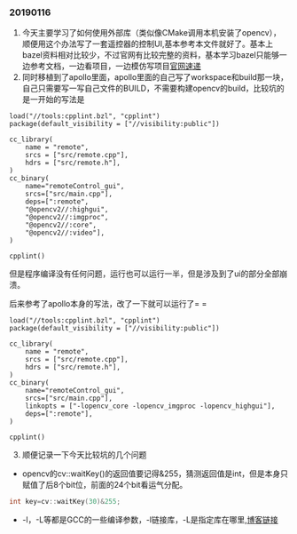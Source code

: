 ### 20190116
1. 今天主要学习了如何使用外部库（类似像CMake调用本机安装了opencv），顺便用这个办法写了一套遥控器的控制UI,基本参考本文件就好了。基本上bazel资料相对比较少，不过官网有比较完整的资料，基本学习bazel只能够一边参考文档，一边看项目，一边模仿写项目[官网速递](https://docs.bazel.build/versions/master/bazel-overview.html)
2. 同时移植到了apollo里面，apollo里面的自己写了workspace和build那一块，自己只需要写一写自己文件的BUILD，不需要构建opencv的build，比较坑的是一开始的写法是
```
load("//tools:cpplint.bzl", "cpplint")
package(default_visibility = ["//visibility:public"])

cc_library(
    name = "remote",
    srcs = ["src/remote.cpp"],
    hdrs = ["src/remote.h"],
)
cc_binary(
	name="remoteControl_gui",
	srcs=["src/main.cpp"],
	deps=[":remote",
	"@opencv2//:highgui",
	"@opencv2//:imgproc",
	"@opencv2//:core",
	"@opencv2//:video"],
)

cpplint()
```
但是程序编译没有任何问题，运行也可以运行一半，但是涉及到了ui的部分全部崩溃。

后来参考了apollo本身的写法，改了一下就可以运行了= =
```
load("//tools:cpplint.bzl", "cpplint")
package(default_visibility = ["//visibility:public"])

cc_library(
    name = "remote",
    srcs = ["src/remote.cpp"],
    hdrs = ["src/remote.h"],
)
cc_binary(
	name="remoteControl_gui",
	srcs=["src/main.cpp"],
	linkopts = ["-lopencv_core -lopencv_imgproc -lopencv_highgui"],
	deps=[":remote"],
)

cpplint()
```
3. 顺便记录一下今天比较坑的几个问题
* opencv的cv::waitKey()的返回值要记得&255，猜测返回值是int，但是本身只赋值了后8个bit位，前面的24个bit看运气分配。
```c
int key=cv::waitKey(30)&255;
```
* -l，-L等都是GCC的一些编译参数，-l链接库，-L是指定库在哪里,[博客链接](https://blog.csdn.net/biqioso/article/details/80531835)
